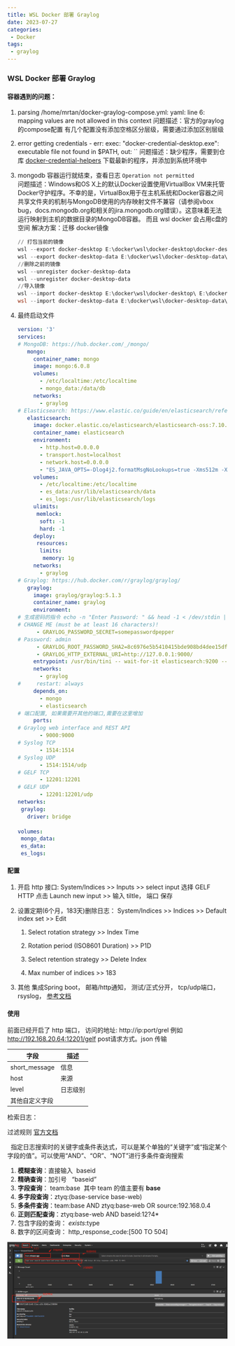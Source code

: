 ```yaml
---
title: WSL Docker 部署 Graylog
date: 2023-07-27
categories:
 - Docker
tags:
 - graylog
---
```


### WSL Docker 部署 Graylog

#### 容器遇到的问题：

1. parsing /home/mrtan/docker-graylog-compose.yml: yaml: line 6: mapping values are not allowed in this context
   问题描述：官方的graylog的compose配置 有几个配置没有添加空格区分层级，需要通过添加区别层级

2. error getting credentials - err: exec: "docker-credential-desktop.exe": executable file not found in $PATH, out: ``
   问题描述：缺少程序，需要到仓库 [docker-credential-helpers](https://github.com/docker/docker-credential-helpers)  下载最新的程序，并添加到系统环境中

3. mongodb 容器运行就结束，查看日志  `Operation not permitted`  
   问题描述：Windows和OS X上的默认Docker设置使用VirtualBox VM来托管Docker守护程序。不幸的是，VirtualBox用于在主机系统和Docker容器之间共享文件夹的机制与MongoDB使用的内存映射文件不兼容（请参阅vbox bug，docs.mongodb.org和相关的jira.mongodb.org错误）。这意味着无法运行映射到主机的数据目录的MongoDB容器。
   而且 wsl docker 会占用c盘的空间
   解决方案：迁移 docker镜像
   
   ```powershell
   // 打包当前的镜像
   wsl --export docker-desktop E:\docker\wsl\docker-desktop\docker-desktop.tar
   wsl --export docker-desktop-data E:\docker\wsl\docker-desktop-data\docker-desktop-data.tar
   //删除之前的镜像
   wsl --unregister docker-desktop-data 
   wsl --unregister docker-desktop-data
   //导入镜像
   wsl --import docker-desktop E:\docker\wsl\docker-desktop\ E:\docker\wsl\docker-desktop\docker-desktop.tar --version 2
   wsl --import docker-desktop-data E:\docker\wsl\docker-desktop-data\ E:\docker\wsl\docker-desktop-data\docker-desktop-data.tar --version 2
   ```

4. 最终启动文件
   
   ```yml
   version: '3'
   services:
   # MongoDB: https://hub.docker.com/_/mongo/
      mongo:
        container_name: mongo
        image: mongo:6.0.8
        volumes:
          - /etc/localtime:/etc/localtime
          - mongo_data:/data/db
        networks:
          - graylog
   # Elasticsearch: https://www.elastic.co/guide/en/elasticsearch/reference/7.10/docker.html
      elasticsearch:
        image: docker.elastic.co/elasticsearch/elasticsearch-oss:7.10.2
        container_name: elasticsearch
        environment:
          - http.host=0.0.0.0
          - transport.host=localhost
          - network.host=0.0.0.0
          - "ES_JAVA_OPTS=-Dlog4j2.formatMsgNoLookups=true -Xms512m -Xmx512m"
        volumes:
          - /etc/localtime:/etc/localtime
          - es_data:/usr/lib/elasticsearch/data
          - es_logs:/usr/lib/elasticsearch/logs
        ulimits:
         memlock:
          soft: -1
          hard: -1
        deploy:
         resources:
          limits:
           memory: 1g
        networks:
          - graylog
   # Graylog: https://hub.docker.com/r/graylog/graylog/
      graylog:
        image: graylog/graylog:5.1.3
        container_name: graylog
        environment:
   # 生成密码的指令 echo -n "Enter Password: " && head -1 < /dev/stdin | tr -d '\n' | sha256sum | cut -d " " -f1
   # CHANGE ME (must be at least 16 characters)!
         - GRAYLOG_PASSWORD_SECRET=somepasswordpepper
   # Password: admin
         - GRAYLOG_ROOT_PASSWORD_SHA2=8c6976e5b5410415bde908bd4dee15dfb167a9c873fc4bb8a81f6f2ab448a918
         - GRAYLOG_HTTP_EXTERNAL_URI=http://127.0.0.1:9000/
        entrypoint: /usr/bin/tini -- wait-for-it elasticsearch:9200 --  /docker-entrypoint.sh
        networks:
          - graylog
   #     restart: always
        depends_on:
          - mongo
          - elasticsearch
   # 端口配置, 如果需要开其他的端口,需要在这里增加
        ports:
   # Graylog web interface and REST API
          - 9000:9000
   # Syslog TCP
          - 1514:1514
   # Syslog UDP
          - 1514:1514/udp
   # GELF TCP
          - 12201:12201
   # GELF UDP
          - 12201:12201/udp
   networks:
    graylog:
      driver: bridge
   
   volumes:
    mongo_data:
    es_data:
    es_logs:
   ```

#### 配置

1. 开启 http 接口: System/Indices >> Inputs >> select input 选择 GELF HTTP 点击 Launch new input >> 输入 tiltle， 端口 保存

2. 设置定期(6个月，183天)删除日志： System/Indices >> Indices >> Default index set >> Edit
   
   1. Select rotation strategy >> Index Time
   
   2. Rotation period (ISO8601 Duration) >> P1D
   
   3. Select retention strategy >> Delete Index
   
   4. Max number of indices >> 183

3. 其他 集成Spring boot， 邮箱/http通知， 测试/正式分开， tcp/udp端口， rsyslog，  [参考文档](https://blog.csdn.net/liuyij3430448/article/details/127609313)

#### 使用

前面已经开启了 http 端口， 访问的地址: http://ip:port/grel 例如  http://192.168.20.64:12201/gelf  post请求方式。json 传输

| 字段            | 描述   |
| ------------- | ---- |
| short_message | 信息   |
| host          | 来源   |
| level         | 日志级别 |
| 其他自定义字段       |      |

检索日志： 

过滤规则 [官方文档](https://go2docs.graylog.org/5-1/making_sense_of_your_log_data/writing_search_queries.html?Highlight=queries)

  指定日志搜索时的关键字或条件表达式，可以是某个单独的“关键字”或“指定某个字段的值”。可以使用“AND”、“OR”、“NOT”进行多条件查询搜索

1. **模糊查询**：直接输入  baseid
2. **精确查询**：加引号   “baseid”
3. **字段查询**： team:base   其中 team 的值主要有 **base**
4. **多字段查询**：ztyq:(base-service base-web)
5. **多条件查询**：team:base AND ztyq:base-web OR source:192.168.0.4  
6. **正则匹配查询**：ztyq:base-web AND baseid:12?4*
7. 包含字段的查询： _exists_:type 
8. 数字的区间查询： http_response_code:[500 TO 504]

![img](./img/20230727151942.png)
